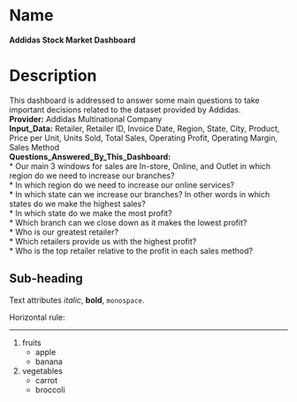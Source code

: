 Name
=======
**Addidas Stock Market Dashboard**


Description
=======
This dashboard is addressed to answer some main questions to take important decisions related to the dataset provided by Addidas.  
**Provider:** Addidas Multinational Company  
**Input_Data:** Retailer, Retailer ID, Invoice Date, Region, State, City, Product, Price per Unit, Units Sold, Total Sales, Operating Profit, Operating Margin, Sales Method  
**Questions_Answered_By_This_Dashboard:**  
     * Our main 3 windows for sales are In-store, Online, and Outlet in which region do we need to increase our branches?  
     * In which region do we need to increase our online services?  
     * In which state can we increase our branches? In other words in which states do we make the highest sales?  
     * In which state do we make the most profit?  
     * Which branch can we close down as it makes the lowest profit?  
     * Who is our greatest retailer?  
     * Which retailers provide us with the highest profit?  
     * Who is the top retailer relative to the profit in each sales method?  


Sub-heading
-----------

Text attributes _italic_, **bold**, `monospace`.

Horizontal rule:

---

  1. fruits
     * apple
     * banana
  2. vegetables
     - carrot
     - broccoli
